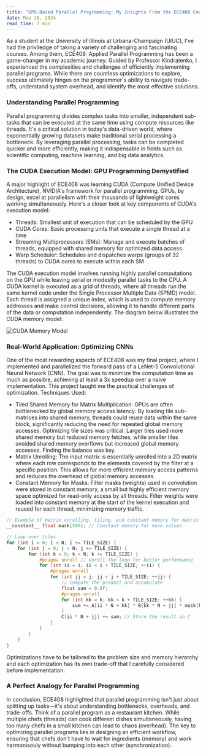 ```yaml
---
title: "GPU-Based Parallel Programming: My Insights From the ECE408 Course at UIUC"
date: May 18, 2024
read_time: 7 min
---
```


As a student at the University of Illinois at Urbana-Champaign (UIUC), I've had the priviledge of taking a variety of challenging and fascinating courses. Among them, ECE408: Applied Parallel Programming has been a game-changer in my academic journey. Guided by Professor Kindratenko, I experienced the complexities and challenges of efficiently implementing parallel programs. While there are countless optimizations to explore, success ultimately hinges on the programmer's ability to navigate trade-offs, understand system overhead, and identify the most effective solutions.

### Understanding Parallel Programming
Parallel programming divides complex tasks into smaller, independent sub-tasks that can be executed at the same time using compute resources like threads. It's a critical solution in today's data-driven world, where exponentially growing datasets make traditional serial processing a bottleneck. By leveraging parallel processing, tasks can be completed quicker and more efficiently, making it indispensable in fields such as scientific computing, machine learning, and big data analytics.

### The CUDA Execution Model: GPU Programming Demystified
A major highlight of ECE408 was learning CUDA (Compute Unified Device Architecture), NVIDIA's framework for parallel programming. GPUs, by design, excel at parallelism with their thousands of lightweight cores working simultaneously. Here's a closer look at key components of CUDA's execution model:
- Threads: Smallest unit of execution that can be scheduled by the GPU
- CUDA Cores: Basic processing units that execute a single thread at a time
- Streaming Multiprocessors (SMs): Manage and execute batches of threads, equipped with shared memory for optimized data access.
- Warp Scheduler: Schedules and dispatches warps (groups of 32 threads) to CUDA cores to execute within each SM

The CUDA execution model involves running highly parallel computations on the GPU while leaving serial or modestly parallel tasks to the CPU. A CUDA kernel is executed as a grid of threads, where all threads run the same kernel code under the Single Processor Multiple Data (SPMD) model. Each thread is assigned a unique index, which is used to compute memory addresses and make control decisions, allowing it to handle different parts of the data or computation independently. The diagram below illustrates the CUDA memory model:

![CUDA Memory Model](https://kdm.icm.edu.pl/Tutorials/GPU-intro/GPU_images/CUDA-memory-model.gif)

### Real-World Application: Optimizing CNNs
One of the most rewarding aspects of ECE408 was my final project, where I implemented and parallelized the forward pass of a LeNet-5 Convolutional Neural Network (CNN). The goal was to minimize the computation time as much as possible, achieving at least a 3x speedup over a naive implementation. This project taught me the practical challenges of optimization. Techniques Used:
- Tiled Shared Memory for Matrix Multiplication: GPUs are often bottlenecked by global memory access latency. By loading tile sub-matrices into shared memory, threads could reuse data within the same block, significantly reducing the need for repeated global memory accesses. Optimizing tile sizes was critical. Larger tiles used more shared memory but reduced memory fetches, while smaller tiles avoided shared memory overflows but increased global memory accesses. Finding the balance was key.
- Matrix Unrolling: The input matrix is essentially unrolled into a 2D matrix where each row corresponds to the elements covered by the filter at a specific position. This allows for more efficient memory access patterns and reduces the overhead of global memory accesses.
- Constant Memory for Masks: Filter masks (weights) used in convolution were stored in constant memory, a small but highly efficient memory space optimized for read-only access by all threads. Filter weights were loaded into constant memory at the start of the kernel execution and reused for each thread, minimizing memory traffic.

```c++
// Example of matrix unrolling, tiling, and constant memory for matrix multiplication
__constant__ float mask[500]; // Constant memory for mask values

// Loop over tiles
for (int i = 0; i < N; i += TILE_SIZE) {
    for (int j = 0; j < N; j += TILE_SIZE) {
        for (int k = 0; k < N; k += TILE_SIZE) {
            #pragma unroll // Unroll the loop for better performance
            for (int ii = i; ii < i + TILE_SIZE; ++ii) {
                #pragma unroll
                for (int jj = j; jj < j + TILE_SIZE; ++jj) {
                    // Compute the product and accumulate
                    float sum = 0.0f; 
                    #pragma unroll 
                    for (int kk = k; kk < k + TILE_SIZE; ++kk) {
                        sum += A[ii * N + kk] * B[kk * N + jj] * mask[kk];
                    }
                    C[ii * N + jj] += sum; // Store the result in C
                }
            }
        }
    }
}
```

Optimizations have to be tailored to the problem size and memory hierarchy and each optimization has its own trade-off that I carefully considered before implementation.

### A Perfect Analogy for Parallel Programming
In conclusion, ECE408 highlighted that parallel programming isn't just about splitting up tasks—it's about understanding bottlenecks, overheads, and trade-offs. Think of a parallel program as a restaurant kitchen. While multiple chefs (threads) can cook different dishes simultaneously, having too many chefs in a small kitchen can lead to chaos (overhead). The key to optimizing parallel programs lies in designing an efficient workflow, ensuring that chefs don't have to wait for ingredients (memory) and work harmonisouly without bumping into each other (synchronization).
